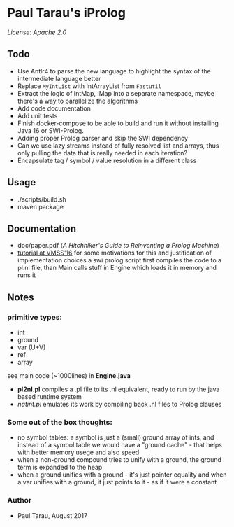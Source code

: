 # Paul Tarau's iProlog

_License: Apache 2.0_

## Todo

- Use Antlr4 to parse the new language to highlight the syntax of the intermediate language better
- Replace `MyIntList` with IntArrayList from `Fastutil`
- Extract the logic of IntMap, IMap into a separate namespace, maybe there's a way to parallelize the algorithms
- Add code documentation
- Add unit tests
- Finish docker-compose to be able to build and run it without installing Java 16 or SWI-Prolog.
- Adding proper Prolog parser and skip the SWI dependency
- Can we use lazy streams instead of fully resolved list and arrays, thus only pulling the data that is really needed in each iteration?
- Encapsulate tag / symbol / value resolution in a different class 

## Usage

- ./scripts/build.sh
- maven package

## Documentation

- doc/paper.pdf (_A Hitchhiker's Guide to Reinventing a Prolog Machine_)
- [tutorial at VMSS'16](https://www.youtube.com/watch?v=SRYAMt8iQSw&t=82s)
for some motivations for this and justification of implementation choices a swi prolog script first compiles the code to a pl.nl file, than Main calls stuff in Engine which loads it in memory and runs it

## Notes

### primitive types:

* int
* ground
* var (U+V)
* ref
* array

see main code (~1000lines) in __Engine.java__

* __pl2nl.pl__ compiles a .pl file to its .nl equivalent, ready to run by
the java based runtime system
* _natint.pl_ emulates its work by compiling back .nl files to Prolog clauses

### Some out of the box thoughts:

- no symbol tables: a symbol is just a (small) ground array of ints, and instead of a symbol table we would have a "ground cache" - that helps with better memory usege and also speed
- when a non-ground compound tries to unify with a ground, the   ground term is expanded to the heap
- when a ground unifies with a ground - it's just pointer equality and when a var unifies with a ground, it just points to it - as if it were a constant

### Author

- Paul Tarau, August 2017


